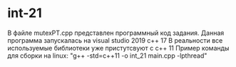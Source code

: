 # int-21
В файле mutexPT.cpp представлен программный код задания.
Данная программа запускалась на visual studio 2019 c++ 17
В реальности все используемые библиотеки уже пристутсвуют с c++ 11
Пример команды для сборки на linux: "g++ -std=c++11 -o int_21 main.cpp -lpthread"
